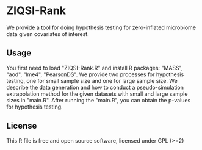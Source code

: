 # ZIQSI-Rank
We provide a tool for doing hypothesis testing for zero-inflated microbiome data given covariates of interest.

## Usage
You first need to load "ZIQSI-Rank.R" and install R packages: "MASS", "aod", "lme4", "PearsonDS". We provide two processes for hypothesis testing, one for small sample size and one for large sample size. We describe the data generation and how to conduct a pseudo-simulation extrapolation method for the given datasets with small and large sample sizes in "main.R". After running the "main.R", you can obtain the p-values for hypothesis testing.

## License
This R file is free and open source software, licensed under GPL (>=2)
